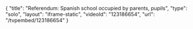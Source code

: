 {
    "title": "Referendum: Spanish school occupied by parents, pupils",
    "type": "solo",
    "layout": "iframe-static",
    "videoId": "123186654",
    "url": "\/tvpembed\/123186654"
}